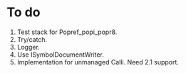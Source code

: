 # To do

1. Test stack for Popref_popi_popr8.
1. Try/catch.
1. Logger.
1. Use ISymbolDocumentWriter.
1. Implementation for unmanaged Calli. Need 2.1 support.